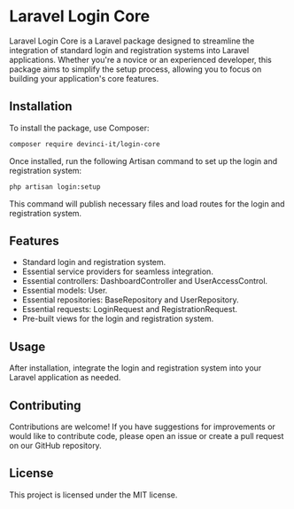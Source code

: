 
# Laravel Login Core

Laravel Login Core is a Laravel package designed to streamline the integration of standard login and registration systems into Laravel applications. Whether you're a novice or an experienced developer, this package aims to simplify the setup process, allowing you to focus on building your application's core features.

## Installation

To install the package, use Composer:

```bash
composer require devinci-it/login-core
```

Once installed, run the following Artisan command to set up the login and registration system:

```bash
php artisan login:setup
```

This command will publish necessary files and load routes for the login and registration system.

## Features

- Standard login and registration system.
- Essential service providers for seamless integration.
- Essential controllers: DashboardController and UserAccessControl.
- Essential models: User.
- Essential repositories: BaseRepository and UserRepository.
- Essential requests: LoginRequest and RegistrationRequest.
- Pre-built views for the login and registration system.

## Usage

After installation, integrate the login and registration system into your Laravel application as needed.

## Contributing

Contributions are welcome! If you have suggestions for improvements or would like to contribute code, please open an issue or create a pull request on our GitHub repository.

## License

This project is licensed under the MIT license.
